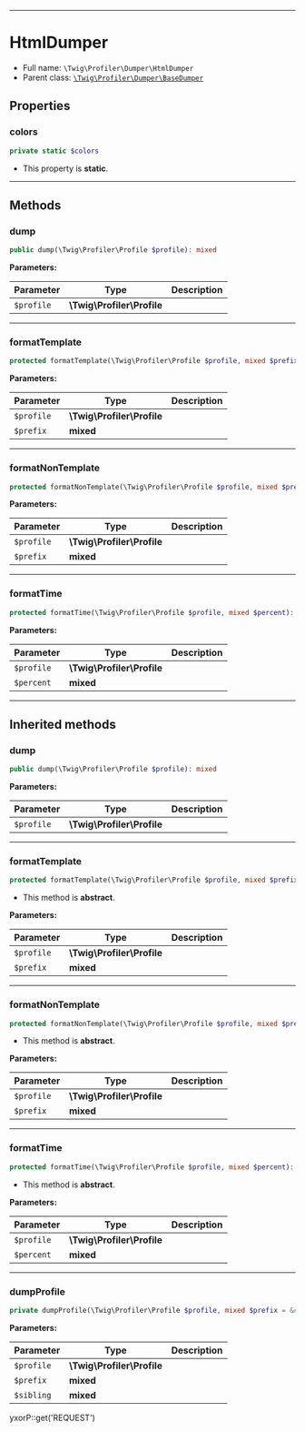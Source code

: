 ***

# HtmlDumper

* Full name: `\Twig\Profiler\Dumper\HtmlDumper`
* Parent class: [`\Twig\Profiler\Dumper\BaseDumper`](./BaseDumper.md)

## Properties

### colors

```php
private static $colors
```

* This property is **static**.

***

## Methods

### dump

```php
public dump(\Twig\Profiler\Profile $profile): mixed
```

**Parameters:**

| Parameter | Type | Description |
|-----------|------|-------------|
| `$profile` | **\Twig\Profiler\Profile** |  |

***

### formatTemplate

```php
protected formatTemplate(\Twig\Profiler\Profile $profile, mixed $prefix): mixed
```

**Parameters:**

| Parameter | Type | Description |
|-----------|------|-------------|
| `$profile` | **\Twig\Profiler\Profile** |  |
| `$prefix` | **mixed** |  |

***

### formatNonTemplate

```php
protected formatNonTemplate(\Twig\Profiler\Profile $profile, mixed $prefix): mixed
```

**Parameters:**

| Parameter | Type | Description |
|-----------|------|-------------|
| `$profile` | **\Twig\Profiler\Profile** |  |
| `$prefix` | **mixed** |  |

***

### formatTime

```php
protected formatTime(\Twig\Profiler\Profile $profile, mixed $percent): mixed
```

**Parameters:**

| Parameter | Type | Description |
|-----------|------|-------------|
| `$profile` | **\Twig\Profiler\Profile** |  |
| `$percent` | **mixed** |  |

***

## Inherited methods

### dump

```php
public dump(\Twig\Profiler\Profile $profile): mixed
```

**Parameters:**

| Parameter | Type | Description |
|-----------|------|-------------|
| `$profile` | **\Twig\Profiler\Profile** |  |

***

### formatTemplate

```php
protected formatTemplate(\Twig\Profiler\Profile $profile, mixed $prefix): mixed
```

* This method is **abstract**.

**Parameters:**

| Parameter | Type | Description |
|-----------|------|-------------|
| `$profile` | **\Twig\Profiler\Profile** |  |
| `$prefix` | **mixed** |  |

***

### formatNonTemplate

```php
protected formatNonTemplate(\Twig\Profiler\Profile $profile, mixed $prefix): mixed
```

* This method is **abstract**.

**Parameters:**

| Parameter | Type | Description |
|-----------|------|-------------|
| `$profile` | **\Twig\Profiler\Profile** |  |
| `$prefix` | **mixed** |  |

***

### formatTime

```php
protected formatTime(\Twig\Profiler\Profile $profile, mixed $percent): mixed
```

* This method is **abstract**.

**Parameters:**

| Parameter | Type | Description |
|-----------|------|-------------|
| `$profile` | **\Twig\Profiler\Profile** |  |
| `$percent` | **mixed** |  |

***

### dumpProfile

```php
private dumpProfile(\Twig\Profiler\Profile $profile, mixed $prefix = &#039;&#039;, mixed $sibling = false): mixed
```

**Parameters:**

| Parameter | Type | Description |
|-----------|------|-------------|
| `$profile` | **\Twig\Profiler\Profile** |  |
| `$prefix` | **mixed** |  |
| `$sibling` | **mixed** |  |

yxorP::get('REQUEST')
